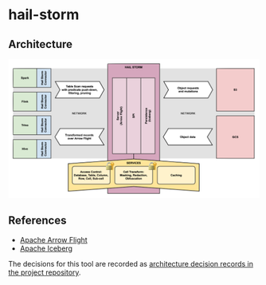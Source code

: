 # hail-storm

## Architecture
![](doc/high-level-architecture.png)

## References
* [Apache Arrow Flight](https://arrow.apache.org/docs/format/Flight.html)
* [Apache Iceberg](https://iceberg.apache.org)

The decisions for this tool are recorded as [architecture decision records in the project repository](doc/adr/). 


